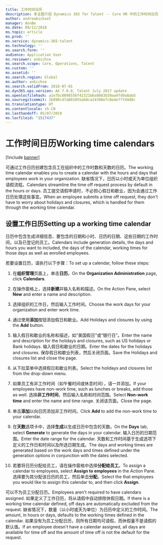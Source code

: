 ```yaml
---
title: 工作时间日历
description: 本主题介绍 Dynamics 365 for Talent -- Core HR 中的工作时间日历和如何设置日历。
author: andreabichsel
manager: AnnBe
ms.date: 09/12/2018
ms.topic: article
ms.prod: ''
ms.service: dynamics-365-talent
ms.technology: ''
ms.search.form: ''
audience: Application User
ms.reviewer: anbichse
ms.search.scope: Core, Operations, Talent
ms.custom: ''
ms.assetid: ''
ms.search.region: Global
ms.author: anbichse
ms.search.validFrom: 2018-07-01
ms.dyn365.ops.version: AX 7.0.0, Talent July 2017 update
ms.openlocfilehash: a1e7bc0098556f42321b6a8883b59aa4fd9a8abd
ms.sourcegitcommit: 2b890cd7a801055ab0ca24398efc8e4e777d4d8c
ms.translationtype: HT
ms.contentlocale: zh-CN
ms.lasthandoff: 05/07/2019
ms.locfileid: "1517437"
---
```

# <a name="working-time-calendars"></a><span data-ttu-id="8a5b8-103">工作时间日历</span><span class="sxs-lookup"><span data-stu-id="8a5b8-103">Working time calendars</span></span>

[!include [banner](includes/banner.md)]

<span data-ttu-id="8a5b8-104">可通过工作日历创建包含员工在组织中的工作时数和天数的日历。</span><span class="sxs-lookup"><span data-stu-id="8a5b8-104">The working time calendar enables you to create a calendar with the hours and days that employees work in your organization.</span></span> <span data-ttu-id="8a5b8-105">缺省情况下，日历以小时或天为单位组织请假流程。</span><span class="sxs-lookup"><span data-stu-id="8a5b8-105">Calendars streamline the time off request process by default in the hours or days.</span></span> <span data-ttu-id="8a5b8-106">员工提交请假申请时，不必担心假日和歇业，因为会通过工作日历处理这些事宜。</span><span class="sxs-lookup"><span data-stu-id="8a5b8-106">When an employee submits a time off request, they don't have to worry about holidays and closures, which is handled for them through the working time calendar.</span></span>

## <a name="setting-up-a-working-time-calendar"></a><span data-ttu-id="8a5b8-107">设置工作日历</span><span class="sxs-lookup"><span data-stu-id="8a5b8-107">Setting up a working time calendar</span></span>

<span data-ttu-id="8a5b8-108">日历中包含生成详细信息、要包含的日期和小时、日历的日期、这些日期的工作时间，以及已登记的员工。</span><span class="sxs-lookup"><span data-stu-id="8a5b8-108">Calendars include generation details, the days and hours you want to included, the days of the calendar, working times for those days as well as enrolled employees.</span></span> 

<span data-ttu-id="8a5b8-109">若要设置日历，请执行以下步骤：</span><span class="sxs-lookup"><span data-stu-id="8a5b8-109">To set up a calendar, follow these steps:</span></span>

1. <span data-ttu-id="8a5b8-110">在**组织管理**页面上，单击**日历**。</span><span class="sxs-lookup"><span data-stu-id="8a5b8-110">On the **Organization Administration** page, click **Calendars**.</span></span>

2. <span data-ttu-id="8a5b8-111">在操作窗格上，选择**新建**并输入名称和描述。</span><span class="sxs-lookup"><span data-stu-id="8a5b8-111">On the Action Pane, select **New** and enter a name and description.</span></span>

3. <span data-ttu-id="8a5b8-112">选择组织的工作日，然后输入工作时间。</span><span class="sxs-lookup"><span data-stu-id="8a5b8-112">Choose the work days for your organization and enter work time.</span></span>

4. <span data-ttu-id="8a5b8-113">通过使用**添加**按钮添加假日和歇业。</span><span class="sxs-lookup"><span data-stu-id="8a5b8-113">Add Holidays and closures by using the **Add** button.</span></span>

5. <span data-ttu-id="8a5b8-114">输入假日和歇业的名称和描述，如“美国假日”或“银行日”。</span><span class="sxs-lookup"><span data-stu-id="8a5b8-114">Enter the name and description for the holidays and closures, such as US holidays or Bank holidays.</span></span> <span data-ttu-id="8a5b8-115">输入假日和歇业的日期。</span><span class="sxs-lookup"><span data-stu-id="8a5b8-115">Enter the dates for the holidays and closures.</span></span> <span data-ttu-id="8a5b8-116">保存假日和歇业列表，然后关闭页面。</span><span class="sxs-lookup"><span data-stu-id="8a5b8-116">Save the Holidays and closures list and close the page.</span></span>

6. <span data-ttu-id="8a5b8-117">从下拉菜单中选择假日和歇业列表。</span><span class="sxs-lookup"><span data-stu-id="8a5b8-117">Select the holidays and closures list from the drop-down menu.</span></span>

7. <span data-ttu-id="8a5b8-118">如果员工有非工作时间（如午餐时间或休息时间），请一并添加。</span><span class="sxs-lookup"><span data-stu-id="8a5b8-118">If your employees have non-work time, such as lunches or breaks, add those as well.</span></span> <span data-ttu-id="8a5b8-119">选择**非工作时间**，然后输入名称和时间范围。</span><span class="sxs-lookup"><span data-stu-id="8a5b8-119">Select **Non-work time** and enter the name and time range.</span></span> <span data-ttu-id="8a5b8-120">关闭该页面。</span><span class="sxs-lookup"><span data-stu-id="8a5b8-120">Close the page.</span></span> 

8. <span data-ttu-id="8a5b8-121">单击**添加**以向日历添加非工作时间。</span><span class="sxs-lookup"><span data-stu-id="8a5b8-121">Click **Add** to add the non-work time to your calendar.</span></span>

9. <span data-ttu-id="8a5b8-122">在**天数**选项卡中，选择**生成**以生成日历中包含的天数。</span><span class="sxs-lookup"><span data-stu-id="8a5b8-122">On the **Days** tab, select **Generate** to generate the days in your calendar.</span></span> <span data-ttu-id="8a5b8-123">输入日历的日期范围。</span><span class="sxs-lookup"><span data-stu-id="8a5b8-123">Enter the date range for the calendar.</span></span> <span data-ttu-id="8a5b8-124">天数和工作时间基于生成选项下定义的工作日和时间以及所选日期生成。</span><span class="sxs-lookup"><span data-stu-id="8a5b8-124">The days and working times are generated based on the work days and times defined under the generation options in conjunction with the dates selected.</span></span>

10. <span data-ttu-id="8a5b8-125">若要将日历分配给员工，请在操作窗格中选择**分配给员工**。</span><span class="sxs-lookup"><span data-stu-id="8a5b8-125">To assign a calendar to employees, select **Assign to employees** in the Action Pane.</span></span> <span data-ttu-id="8a5b8-126">选择要为其分配该日历的员工，然后单击**分配**。</span><span class="sxs-lookup"><span data-stu-id="8a5b8-126">Select the that employees you would like to assign this calendar to, and then click **Assign**.</span></span>

<span data-ttu-id="8a5b8-127">可以不为员工分配日历。</span><span class="sxs-lookup"><span data-stu-id="8a5b8-127">Employees aren't required to have calendars assigned.</span></span> <span data-ttu-id="8a5b8-128">如果定义了工作日历，将从请假中自动排除休假日期。</span><span class="sxs-lookup"><span data-stu-id="8a5b8-128">If there is a working time calendar defined, off days are automatically excluded from the request.</span></span> <span data-ttu-id="8a5b8-129">缺省情况下，数量（以小时或天为单位）为日历中定义的工作时间。</span><span class="sxs-lookup"><span data-stu-id="8a5b8-129">The amount, in hours or days, defaults to the working times defined in the calendar.</span></span> <span data-ttu-id="8a5b8-130">如果没有为员工分配日历，则所有日期均可请假，而休假量不是请假的默认值。</span><span class="sxs-lookup"><span data-stu-id="8a5b8-130">If an employee doesn't have a calendar assigned, all days are available for time off and the amount of time off is not the default for the request.</span></span> 
